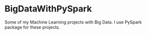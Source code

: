 # BigDataWithPySpark

Some of my Machine Learning projects with Big Data. I use PySpark package for these projects.
